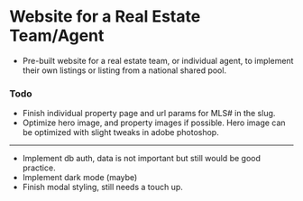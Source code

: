 # Website for a Real Estate Team/Agent

* Pre-built website for a real estate team, or individual agent, to implement their own listings or listing from a national shared pool.


### Todo

* Finish individual property page and url params for MLS# in the slug.
* Optimize hero image, and property images if possible. Hero image can be optimized with slight tweaks in adobe photoshop.

--------------------------------------------------------------------------

* Implement db auth, data is not important but still would be good practice.
* Implement dark mode (maybe)
* Finish modal styling, still needs a touch up.